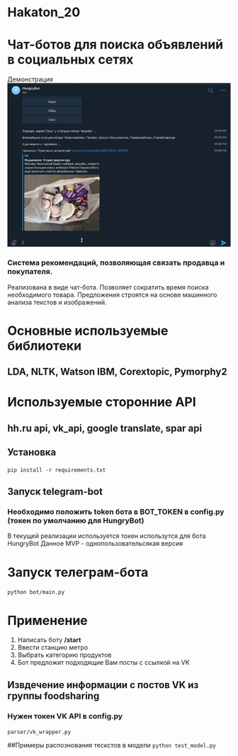 # Hakaton_20
# Чат-ботов для поиска объявлений в социальных сетях

Демонстрация
![Alt Text](https://github.com/kydim/hakaton_20/blob/master/demo/hakaton_2.gif)

### Система рекомендаций, позволяющая связать продавца и покупателя. 
Реализована в виде чат-бота.  Позволяет сократить время поиска необходимого товара.
Предложения строятся на основе машинного анализа текстов и изображений.

# Основные используемые библиотеки
## LDA, NLTK, Watson IBM, Corextopic, Pymorphy2

# Используемые сторонние API
## hh.ru api, vk_api, google translate, spar api

## Установка 
`pip install -r requirements.txt`

## Запуск telegram-bot
### Необходимо положить token бота в BOT_TOKEN в config.py (токен по умолчанию для HungryBot)
В текущей реализации используется токен использутся для бота HungryBot
Данное MVP - однопользовательсякая версия

# Запуск телеграм-бота
`python bot/main.py`

# Применение
1) Написать боту **/start**
2) Ввести станцию метро
3) Выбрать категорию продуктов
4) Бот предложит подходящие Вам посты с ссылкой на VK

## Извдечение информации с постов VK из группы foodsharing 
### Нужен токен VK API в config.py
`parser/vk_wrapper.py`

##Примеры распознования тескстов в модели
`python test_model.py`
